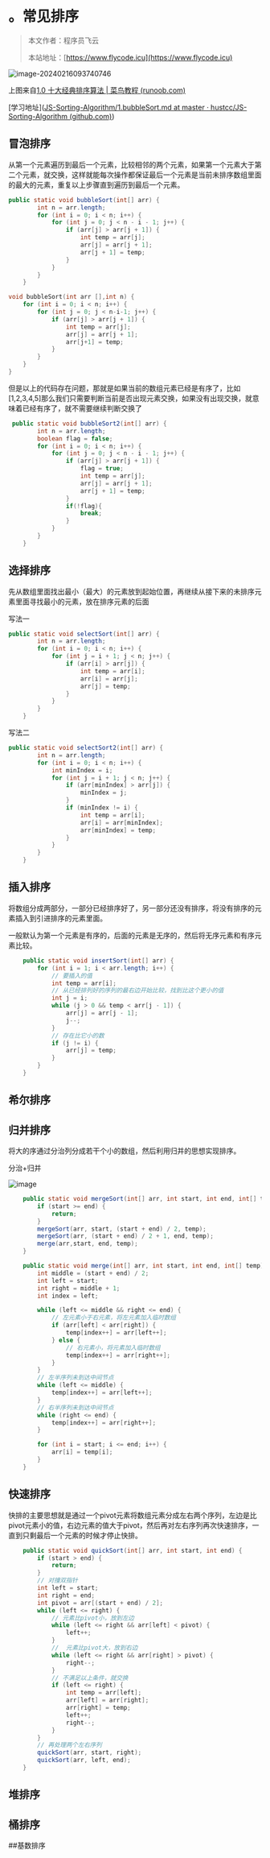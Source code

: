 # 。常见排序
> 本文作者：程序员飞云
>
> 本站地址：[https://www.flycode.icu](https://www.flycode.icu)



![image-20240216093740746](http://cdn.flycode.icu/codeCenterImg/image-20240216093740746.png)

上图来自[1.0 十大经典排序算法 | 菜鸟教程 (runoob.com)](https://www.runoob.com/w3cnote/ten-sorting-algorithm.html)

[学习地址]([JS-Sorting-Algorithm/1.bubbleSort.md at master · hustcc/JS-Sorting-Algorithm (github.com)](https://github.com/hustcc/JS-Sorting-Algorithm/blob/master/1.bubbleSort.md))

## 冒泡排序

从第一个元素遍历到最后一个元素，比较相邻的两个元素，如果第一个元素大于第二个元素，就交换，这样就能每次操作都保证最后一个元素是当前未排序数组里面的最大的元素，重复以上步骤直到遍历到最后一个元素。

```java
public static void bubbleSort(int[] arr) {
        int n = arr.length;
        for (int i = 0; i < n; i++) {
            for (int j = 0; j < n - i - 1; j++) {
                if (arr[j] > arr[j + 1]) {
                    int temp = arr[j];
                    arr[j] = arr[j + 1];
                    arr[j + 1] = temp;
                }
            }
        }
    }
```

```c++
void bubbleSort(int arr [],int n) {
	for (int i = 0; i < n; i++) {
		for (int j = 0; j < n-i-1; j++) {
			if (arr[j] > arr[j + 1]) {
				int temp = arr[j];
				arr[j] = arr[j + 1];
				arr[j+1] = temp;
			}
		}
	}
}
```

但是以上的代码存在问题，那就是如果当前的数组元素已经是有序了，比如[1,2,3,4,5]那么我们只需要判断当前是否出现元素交换，如果没有出现交换，就意味着已经有序了，就不需要继续判断交换了

```java
 public static void bubbleSort2(int[] arr) {
        int n = arr.length;
        boolean flag = false;
        for (int i = 0; i < n; i++) {
            for (int j = 0; j < n - i - 1; j++) {
                if (arr[j] > arr[j + 1]) {
                    flag = true;
                    int temp = arr[j];
                    arr[j] = arr[j + 1];
                    arr[j + 1] = temp;
                }
                if(!flag){
                    break;
                }
            }
        }
    }
```



## 选择排序

先从数组里面找出最小（最大）的元素放到起始位置，再继续从接下来的未排序元素里面寻找最小的元素，放在排序元素的后面

写法一

```java
public static void selectSort(int[] arr) {
        int n = arr.length;
        for (int i = 0; i < n; i++) {
            for (int j = i + 1; j < n; j++) {
                if (arr[i] > arr[j]) {
                    int temp = arr[i];
                    arr[i] = arr[j];
                    arr[j] = temp;
                }
            }
        }
    }
```

写法二

```java
public static void selectSort2(int[] arr) {
        int n = arr.length;
        for (int i = 0; i < n; i++) {
            int minIndex = i;
            for (int j = i + 1; j < n; j++) {
                if (arr[minIndex] > arr[j]) {
                    minIndex = j;
                }
                if (minIndex != i) {
                    int temp = arr[i];
                    arr[i] = arr[minIndex];
                    arr[minIndex] = temp;
                }
            }
        }
    }
```

## 插入排序

将数组分成两部分，一部分已经排序好了，另一部分还没有排序，将没有排序的元素插入到引进排序的元素里面。

一般默认为第一个元素是有序的，后面的元素是无序的，然后将无序元素和有序元素比较。

```java
    public static void insertSort(int[] arr) {
        for (int i = 1; i < arr.length; i++) {
            // 要插入的值
            int temp = arr[i];
            // 从已经排列好的序列的最右边开始比较，找到比这个更小的值
            int j = i;
            while (j > 0 && temp < arr[j - 1]) {
                arr[j] = arr[j - 1];
                j--;
            }
            // 存在比它小的数
            if (j != i) {
                arr[j] = temp;
            }
        }
    }
```



## 希尔排序





## 归并排序

将大的序通过分治列分成若干个小的数组，然后利用归并的思想实现排序。

分治+归并

![image](http://cdn.flycode.icu/codeCenterImg/image.png)

```java
    public static void mergeSort(int[] arr, int start, int end, int[] temp) {
        if (start >= end) {
            return;
        }
        mergeSort(arr, start, (start + end) / 2, temp);
        mergeSort(arr, (start + end) / 2 + 1, end, temp);
        merge(arr,start, end, temp);
    }

    public static void merge(int[] arr, int start, int end, int[] temp) {
        int middle = (start + end) / 2;
        int left = start;
        int right = middle + 1;
        int index = left;

        while (left <= middle && right <= end) {
            // 左元素小于右元素，将左元素加入临时数组
            if (arr[left] < arr[right]) {
                temp[index++] = arr[left++];
            } else {
                // 右元素小，将元素加入临时数组
                temp[index++] = arr[right++];
            }
        }
		// 左半序列未到达中间节点
        while (left <= middle) {
            temp[index++] = arr[left++];
        }
		// 右半序列未到达中间节点
        while (right <= end) {
            temp[index++] = arr[right++];
        }

        for (int i = start; i <= end; i++) {
            arr[i] = temp[i];
        }
    }
```



## 快速排序

快排的主要思想就是通过一个pivot元素将数组元素分成左右两个序列，左边是比pivot元素小的值，右边元素的值大于pivot，然后再对左右序列再次快速排序，一直到只剩最后一个元素的时候才停止快排。

```java
    public static void quickSort(int[] arr, int start, int end) {
        if (start > end) {
            return;
        }
        // 对撞双指针
        int left = start;
        int right = end;
        int pivot = arr[(start + end) / 2];
        while (left <= right) {
            // 元素比pivot小，放到左边
            while (left <= right && arr[left] < pivot) {
                left++;
            }
            //  元素比pivot大，放到右边
            while (left <= right && arr[right] > pivot) {
                right--;
            }
            // 不满足以上条件，就交换
            if (left <= right) {
                int temp = arr[left];
                arr[left] = arr[right];
                arr[right] = temp;
                left++;
                right--;
            }
        }
        // 再处理两个左右序列
        quickSort(arr, start, right);
        quickSort(arr, left, end);
    }
```



## 堆排序



## 桶排序



##基数排序
